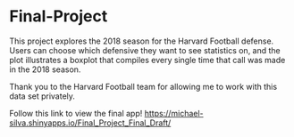 # Final-Project

This project explores the 2018 season for the Harvard Football defense. Users can choose which defensive they want to see statistics on, and the plot illustrates a boxplot that compiles every single time that call was made in the 2018 season. 

Thank you to the Harvard Football team for allowing me to work with this data set privately.  

Follow this link to view the final app!
https://michael-silva.shinyapps.io/Final_Project_Final_Draft/

